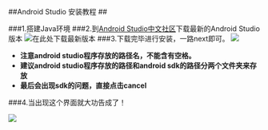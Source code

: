 ##Android Studio 安装教程 ##

###1.搭建Java环境
###2.到[Android Studio中文社区](http://www.android-studio.org/)下载最新的Android Studio版本
![在此处下载最新版本](http://cl.ly/27060U3B090C/360%E6%88%AA%E5%9B%BE20160104205248923.jpg)
###3.下载完毕进行安装，一路next即可。
![](http://cl.ly/1h3Y31453U3D/download/QQ%E6%88%AA%E5%9B%BE20160104230215.png)

- **注意android studio程序存放的路径名，不能含有空格。**
- **建议android studio程序存放的路径和android sdk的路径分两个文件夹来存放**
- **最后会出现sdk的问题，直接点击cancel**

###4.当出现这个界面就大功告成了！

![](http://cl.ly/312C3L0U3H3L/download/QQ%E6%88%AA%E5%9B%BE20160104230502.png)


